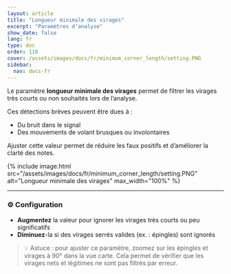 ```yaml
---
layout: article
title: "Longueur minimale des virages"
excerpt: "Paramètres d’analyse"
show_date: false
lang: fr
type: doc
order: 110
cover: /assets/images/docs/fr/minimum_corner_length/setting.PNG
sidebar:
  nav: docs-fr
---
```


Le paramètre **longueur minimale des virages** permet de filtrer les virages très courts ou non souhaités lors de l’analyse.

Ces détections brèves peuvent être dues à :

- Du bruit dans le signal
- Des mouvements de volant brusques ou involontaires

Ajuster cette valeur permet de réduire les faux positifs et d’améliorer la clarté des notes.

{% include image.html
   src="/assets/images/docs/fr/minimum_corner_length/setting.PNG"
   alt="Longueur minimale des virages"
   max_width="100%" %}

---

### ⚙️ Configuration

- **Augmentez** la valeur pour ignorer les virages très courts ou peu significatifs  
- **Diminuez**-la si des virages serrés valides (ex. : épingles) sont ignorés

> 💡 Astuce : pour ajuster ce paramètre, zoomez sur les épingles et virages à 90° dans la vue carte. Cela permet de vérifier que les virages nets et légitimes ne sont pas filtrés par erreur.
